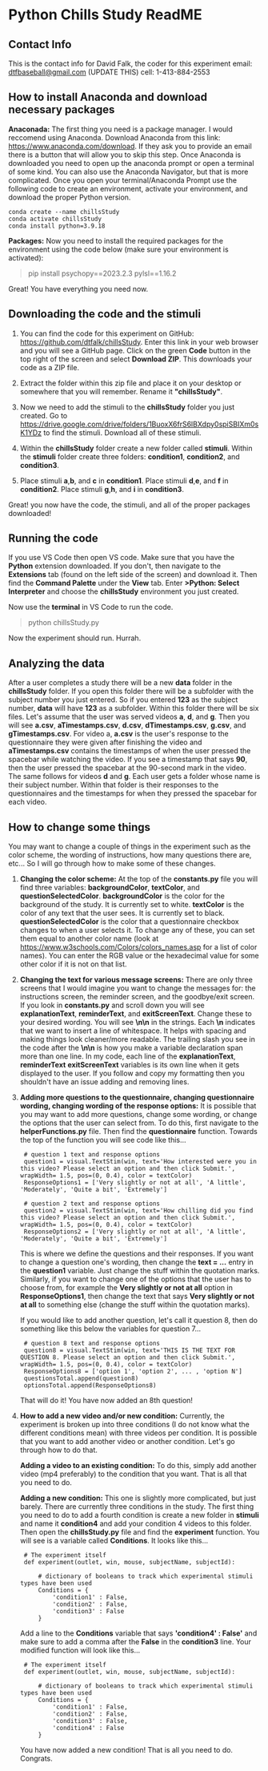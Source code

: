 Python Chills Study ReadME
================================================

Contact Info
------------------------------------------------
This is the contact info for David Falk, the coder for this experiment
email: dtfbaseball@gmail.com (UPDATE THIS)
cell: 1-413-884-2553

How to install Anaconda and download necessary packages
-------------------------------------------------

**Anaconada:** The first thing you need is a package manager. I would reccomend using Anaconda. Download Anaconda from this link: https://www.anaconda.com/download. If they ask you to provide an email there is a button that will allow you to skip this step. Once Anaconda is downloaded you need to open up the anaconda prompt or open a terminal of some kind. You can also use the Anaconda Navigator, but that is more complicated. Once you open your terminal/Anaconda Prompt use the following code to create an environment, activate your environment, and download the proper Python version.

>
    conda create --name chillsStudy
    conda activate chillsStudy
    conda install python=3.9.18

**Packages:** Now you need to install the required packages for the environment using the code below (make sure your environment is activated):

>   pip install psychopy==2023.2.3 pylsl==1.16.2

Great! You have everything you need now.


Downloading the code and the stimuli
---------------------------------------

1. You can find the code for this experiment on GitHub: https://github.com/dtfalk/chillsStudy. Enter this link in your web browser and you will see a GitHub page. Click on the green **Code** button in the top right of the screen and select **Download ZIP**. This downloads your code as a ZIP file.

2. Extract the folder within this zip file and place it on your desktop or somewhere that you will remember. Rename it **"chillsStudy"**.

3. Now we need to add the stimuli to the **chillsStudy** folder you just created. Go to https://drive.google.com/drive/folders/1BuoxX6frS6lBXdpy0spiSBIXm0sK1YDz to find the stimuli. Download all of these stimuli.

4. Within the **chillsStudy** folder create a new folder called **stimuli**. Within the **stimuli** folder create three folders: **condition1**, **condition2**, and **condition3**. 

5. Place stimuli **a**,**b**, and **c** in **condition1**. Place stimuli **d**,**e**, and **f** in **condition2**. Place stimuli **g**,**h**, and **i** in **condition3**.

Great! you now have the code, the stimuli, and all of the proper packages downloaded!

Running the code
--------------------------------------

If you use VS Code then open VS code. Make sure that you have the **Python** extension downloaded. If you don't, then navigate to the **Extensions** tab (found on the left side of the screen) and download it. Then find the **Command Palette** under the **View** tab. Enter **>Python: Select Interpreter** and choose the **chillsStudy** environment you just created.

Now use the **terminal** in VS Code to run the code. 

> python chillsStudy.py

Now the experiment should run. Hurrah.


Analyzing the data
-----------------------

After a user completes a study there will be a new **data** folder in the **chillsStudy** folder. If you open this folder there will be a subfolder with the subject number you just entered. So if you entered **123** as the subject number, **data** will have **123** as a subfolder. Within this folder there will be six files. Let's assume that the user was served videos **a**, **d**, and **g**. Then you will see **a.csv**, **aTimestamps.csv**, **d.csv**, **dTimestamps.csv**, **g.csv**, and **gTimestamps.csv**. For video a, **a.csv** is the user's response to the questionnaire they were given after finishing the video and **aTimestamps.csv** contains the timestamps of when the user pressed the spacebar while watching the video. If you see a timestamp that says **90**, then the user pressed the spacebar at the 90-second mark in the video. The same follows for videos **d** and **g**. Each user gets a folder whose name is their subject number. Within that folder is their responses to the questionnaires and the timestamps for when they pressed the spacebar for each video. 


How to change some things
-----------------------------

You may want to change a couple of things in the experiment such as the color scheme, the wording of instructions, how many questions there are, etc... So I will go through how to make some of these changes. 

1. **Changing the color scheme:** At the top of the **constants.py** file you will find three variables: **backgroundColor**, **textColor**, and **questionSelectedColor**. **backgroundColor** is the color for the background of the study. It is currently set to white. **textColor** is the color of any text that the user sees. It is currently set to black. **questionSelectedColor** is the color that a questionnaire checkbox changes to when a user selects it. To change any of these, you can set them equal to another color name (look at https://www.w3schools.com/Colors/colors_names.asp for a list of color names). You can enter the RGB value or the hexadecimal value for some other color if it is not on that list. 

2. **Changing the text for various message screens:** There are only three screens that I would imagine you want to change the messages for: the instructions screen, the reminder screen, and the goodbye/exit screen. If you look in **constants.py** and scroll down you will see **explanationText**, **reminderText**, and **exitScreenText**. Change these to your desired wording. You will see **\n\n** in the strings. Each **\n** indicates that we want to insert a line of whitespace. It helps with spacing and making things look cleaner/more readable. The trailing slash you see in the code after the **\n\n** is how you make a variable declaration span more than one line. In my code, each line of the **explanationText**, **reminderText** **exitScreenText** variables is its own line when it gets displayed to the user. If you follow and copy my formatting then you shouldn't have an issue adding and removing lines.

3. **Adding more questions to the questionnaire, changing questionnaire wording, changing wording of the response options:** It is possible that you may want to add more questions, change some wording, or change the options that the user can select from. To do this, first navigate to the **helperFunctions.py** file. Then find the **questionnaire** function. Towards the top of the function you will see code like this...

    >
        # question 1 text and response options
        question1 = visual.TextStim(win, text='How interested were you in this video? Please select an option and then click Submit.', wrapWidth= 1.5, pos=(0, 0.4), color = textColor)
        ResponseOptions1 = ['Very slightly or not at all', 'A little', 'Moderately', 'Quite a bit', 'Extremely']

        # question 2 text and response options
        question2 = visual.TextStim(win, text='How chilling did you find this video? Please select an option and then click Submit.', wrapWidth= 1.5, pos=(0, 0.4), color = textColor)
        ResponseOptions2 = ['Very slightly or not at all', 'A little', 'Moderately', 'Quite a bit', 'Extremely']

    This is where we define the questions and their responses. If you want to change a question one's wording, then change the **text = ...** entry in the **question1** variable. Just change the stuff within the quotation marks. Similarly, if you want to change one of the options that the user has to choose from, for example the **Very slightly or not at all** option in **ResponseOptions1**, then change the text that says **Very slightly or not at all** to something else (change the stuff within the quotation marks).

    If you would like to add another question, let's call it question 8, then do something like this below the variables for question 7...

    >
        # question 8 text and response options
        question8 = visual.TextStim(win, text='THIS IS THE TEXT FOR QUESTION 8. Please select an option and then click Submit.', wrapWidth= 1.5, pos=(0, 0.4), color = textColor)
        ResponseOptions8 = ['option 1', 'option 2', ... , 'option N']
        questionsTotal.append(question8)
        optionsTotal.append(ResponseOptions8)

    That will do it! You have now added an 8th question!

4. **How to add a new video and/or new condition:** Currently, the experiment is broken up into three conditions (I do not know what the different conditions mean) with three videos per condition. It is possible that you want to add another video or another condition. Let's go through how to do that.

    **Adding a video to an existing condition:** To do this, simply add another video (mp4 preferably) to the condition that you want. That is all that you need to do.

    **Adding a new condition:** This one is slightly more complicated, but just barely. There are currently three conditions in the study. The first thing you need to do to add a fourth condition is create a new folder in **stimuli** and name it **condition4** and add your condition 4 videos to this folder. Then open the **chillsStudy.py** file and find the **experiment** function. You will see is a variable called **Conditions**. It looks like this...

    >
        # The experiment itself
        def experiment(outlet, win, mouse, subjectName, subjectId):
            
            # dictionary of booleans to track which experimental stimuli types have been used
            Conditions = {
                'condition1' : False,
                'condition2' : False,
                'condition3' : False
            }

    Add a line to the **Conditions** variable that says **'condition4' : False'** and make sure to add a comma after the **False** in the **condition3** line. Your modified function will look like this...

    >
        # The experiment itself
        def experiment(outlet, win, mouse, subjectName, subjectId):
            
            # dictionary of booleans to track which experimental stimuli types have been used
            Conditions = {
                'condition1' : False,
                'condition2' : False,
                'condition3' : False,
                'condition4' : False
            }

    You have now added a new condition! That is all you need to do. Congrats.



























